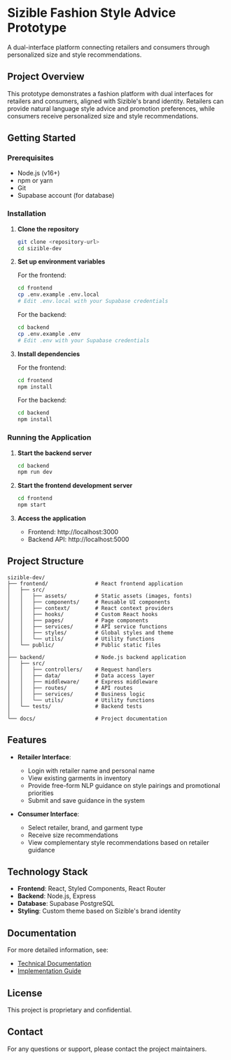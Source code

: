 # Sizible Fashion Style Advice Prototype

A dual-interface platform connecting retailers and consumers through personalized size and style recommendations.

## Project Overview

This prototype demonstrates a fashion platform with dual interfaces for retailers and consumers, aligned with Sizible's brand identity. Retailers can provide natural language style advice and promotion preferences, while consumers receive personalized size and style recommendations.

## Getting Started

### Prerequisites

- Node.js (v16+)
- npm or yarn
- Git
- Supabase account (for database)

### Installation

1. **Clone the repository**
   ```bash
   git clone <repository-url>
   cd sizible-dev
   ```

2. **Set up environment variables**

   For the frontend:
   ```bash
   cd frontend
   cp .env.example .env.local
   # Edit .env.local with your Supabase credentials
   ```

   For the backend:
   ```bash
   cd backend
   cp .env.example .env
   # Edit .env with your Supabase credentials
   ```

3. **Install dependencies**

   For the frontend:
   ```bash
   cd frontend
   npm install
   ```

   For the backend:
   ```bash
   cd backend
   npm install
   ```

### Running the Application

1. **Start the backend server**
   ```bash
   cd backend
   npm run dev
   ```

2. **Start the frontend development server**
   ```bash
   cd frontend
   npm start
   ```

3. **Access the application**
   - Frontend: http://localhost:3000
   - Backend API: http://localhost:5000

## Project Structure

```
sizible-dev/
├── frontend/               # React frontend application
│   ├── src/
│   │   ├── assets/         # Static assets (images, fonts)
│   │   ├── components/     # Reusable UI components
│   │   ├── context/        # React context providers
│   │   ├── hooks/          # Custom React hooks
│   │   ├── pages/          # Page components
│   │   ├── services/       # API service functions
│   │   ├── styles/         # Global styles and theme
│   │   └── utils/          # Utility functions
│   └── public/             # Public static files
│
├── backend/                # Node.js backend application
│   ├── src/
│   │   ├── controllers/    # Request handlers
│   │   ├── data/           # Data access layer
│   │   ├── middleware/     # Express middleware
│   │   ├── routes/         # API routes
│   │   ├── services/       # Business logic
│   │   └── utils/          # Utility functions
│   └── tests/              # Backend tests
│
└── docs/                   # Project documentation
```

## Features

- **Retailer Interface**:
  - Login with retailer name and personal name
  - View existing garments in inventory
  - Provide free-form NLP guidance on style pairings and promotional priorities
  - Submit and save guidance in the system

- **Consumer Interface**:
  - Select retailer, brand, and garment type
  - Receive size recommendations
  - View complementary style recommendations based on retailer guidance

## Technology Stack

- **Frontend**: React, Styled Components, React Router
- **Backend**: Node.js, Express
- **Database**: Supabase PostgreSQL
- **Styling**: Custom theme based on Sizible's brand identity

## Documentation

For more detailed information, see:
- [Technical Documentation](./docs/technical_documentation.md)
- [Implementation Guide](./docs/implementation_guide.md)

## License

This project is proprietary and confidential.

## Contact

For any questions or support, please contact the project maintainers.